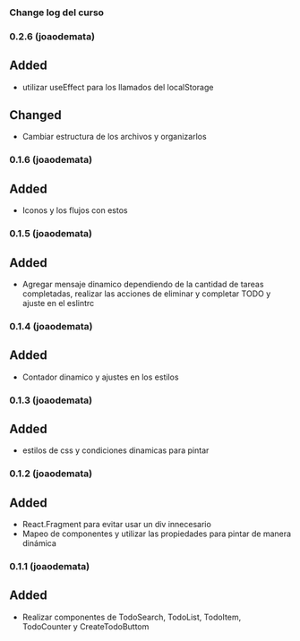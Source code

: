 ### Change log del curso

### 0.2.6 (joaodemata)

## Added

- utilizar useEffect para los llamados del localStorage

## Changed

- Cambiar estructura de los archivos y organizarlos

### 0.1.6 (joaodemata)

## Added

- Iconos y los flujos con estos

### 0.1.5 (joaodemata)

## Added

- Agregar mensaje dinamico dependiendo de la cantidad de tareas completadas, realizar las acciones de eliminar y completar TODO y ajuste en el eslintrc

### 0.1.4 (joaodemata)

## Added

- Contador dinamico y ajustes en los estilos

### 0.1.3 (joaodemata)

## Added

- estilos de css y condiciones dinamicas para pintar

### 0.1.2 (joaodemata)

## Added

- React.Fragment para evitar usar un div innecesario
- Mapeo de componentes y utilizar las propiedades para pintar de manera dinámica

### 0.1.1 (joaodemata)

## Added

- Realizar componentes de TodoSearch, TodoList, TodoItem, TodoCounter y CreateTodoButtom
